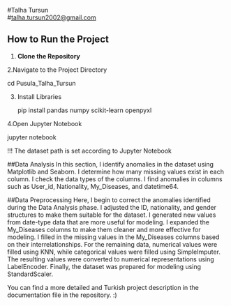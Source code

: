 #Talha Tursun  
#talha.tursun2002@gmail.com  



## How to Run the Project

1. **Clone the Repository**

2.Navigate to the Project Directory

   cd Pusula_Talha_Tursun

3. Install Libraries
 
   pip install pandas numpy scikit-learn openpyxl

4.Open Jupyter Notebook

   jupyter notebook


!!!
The dataset path is set according to Jupyter Notebook



##Data Analysis
In this section, I identify anomalies in the dataset using Matplotlib and Seaborn.
I determine how many missing values exist in each column.
I check the data types of the columns.
I find anomalies in columns such as User_id, Nationality, My_Diseases, and datetime64.


##Data Preprocessing
Here, I begin to correct the anomalies identified during the Data Analysis phase.
I adjusted the ID, nationality, and gender structures to make them suitable for the dataset.
I generated new values from date-type data that are more useful for modeling.
I expanded the My_Diseases columns to make them cleaner and more effective for modeling.
I filled in the missing values in the My_Diseases columns based on their interrelationships.
For the remaining data, numerical values were filled using KNN, while categorical values were filled using SimpleImputer.
The resulting values were converted to numerical representations using LabelEncoder.
Finally, the dataset was prepared for modeling using StandardScaler.




You can find a more detailed and Turkish project description in the documentation file in the repository. :)






